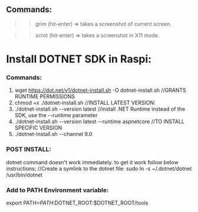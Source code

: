 
## Commands: 

>> grim (hit-enter) => takes a screenshot of current screen. 

>> scrot (hit-enter) => takes a screenshot in X11 mode. 


# Install DOTNET SDK in Raspi: 
### Commands: 
1. wget https://dot.net/v1/dotnet-install.sh -O dotnet-install.sh
//GRANTS RUNTIME PERMISSIONS
2. chmod +x ./dotnet-install.sh 
//INSTALL LATEST VERSION: 
3. ./dotnet-install.sh --version latest
//install .NET Runtime instead of the SDK, use the --runtime parameter
4. ./dotnet-install.sh --version latest --runtime aspnetcore
//TO INSTALL SPECIFIC VERSION
5. ./dotnet-install.sh --channel 9.0

### POST INSTALL: 
dotnet command doesn't work immediately. to get it work follow below instructions; 
//Create a symlink to the dotnet file: 
sudo ln -s ~/.dotnet/dotnet /usr/bin/dotnet

### Add to PATH Environment variable: 
export PATH=$PATH:$DOTNET_ROOT:$DOTNET_ROOT/tools
